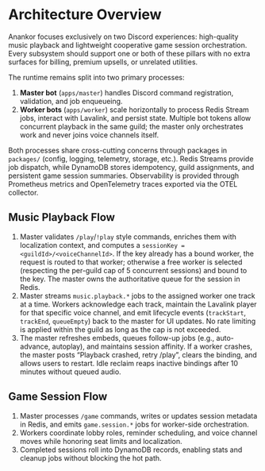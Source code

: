 # Architecture Overview

Anankor focuses exclusively on two Discord experiences: high-quality music playback and lightweight cooperative game session orchestration. Every subsystem should support one or both of these pillars with no extra surfaces for billing, premium upsells, or unrelated utilities.

The runtime remains split into two primary processes:

1. **Master bot** (`apps/master`) handles Discord command registration, validation, and job enqueueing.
2. **Worker bots** (`apps/worker`) scale horizontally to process Redis Stream jobs, interact with Lavalink, and persist state. Multiple bot tokens allow concurrent playback in the same guild; the master only orchestrates work and never joins voice channels itself.

Both processes share cross-cutting concerns through packages in `packages/` (config, logging, telemetry, storage, etc.). Redis Streams provide job dispatch, while DynamoDB stores idempotency, guild assignments, and persistent game session summaries. Observability is provided through Prometheus metrics and OpenTelemetry traces exported via the OTEL collector.

## Music Playback Flow

1. Master validates `/play`/`!play` style commands, enriches them with localization context, and computes a `sessionKey = <guildId>/<voiceChannelId>`. If the key already has a bound worker, the request is routed to that worker; otherwise a free worker is selected (respecting the per-guild cap of 5 concurrent sessions) and bound to the key. The master owns the authoritative queue for the session in Redis.
2. Master streams `music.playback.*` jobs to the assigned worker one track at a time. Workers acknowledge each track, maintain the Lavalink player for that specific voice channel, and emit lifecycle events (`trackStart`, `trackEnd`, `queueEmpty`) back to the master for UI updates. No rate limiting is applied within the guild as long as the cap is not exceeded.
3. The master refreshes embeds, queues follow-up jobs (e.g., auto-advance, autoplay), and maintains session affinity. If a worker crashes, the master posts “Playback crashed, retry /play”, clears the binding, and allows users to restart. Idle reclaim reaps inactive bindings after 10 minutes without queued audio.

## Game Session Flow

1. Master processes `/game` commands, writes or updates session metadata in Redis, and emits `game.session.*` jobs for worker-side orchestration.
2. Workers coordinate lobby roles, reminder scheduling, and voice channel moves while honoring seat limits and localization.
3. Completed sessions roll into DynamoDB records, enabling stats and cleanup jobs without blocking the hot path.
